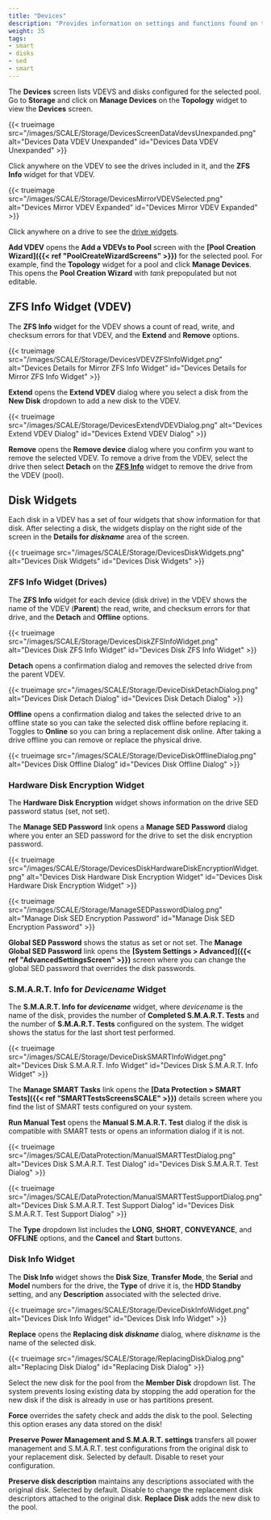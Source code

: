 ```yaml
---
title: "Devices"
description: "Provides information on settings and functions found on the Devices screens and widget."
weight: 35
tags:
- smart
- disks
- sed
- smart
---
```


The **Devices** screen lists VDEVS and disks configured for the selected pool.
Go to **Storage** and click on **Manage Devices** on the **Topology** widget  to view the **Devices** screen.

{{< trueimage src="/images/SCALE/Storage/DevicesScreenDataVdevsUnexpanded.png" alt="Devices Data VDEV Unexpanded" id="Devices Data VDEV Unexpanded" >}}

Click anywhere on the VDEV to see the drives included in it, and the **ZFS Info** widget for that VDEV.

{{< trueimage src="/images/SCALE/Storage/DevicesMirrorVDEVSelected.png" alt="Devices Mirror VDEV Expanded" id="Devices Mirror VDEV Expanded" >}}

Click anywhere on a drive to see the [drive widgets](#disk-widgets).

**Add VDEV** opens the **Add a VDEVs to Pool** screen with the **[Pool Creation Wizard]({{< ref "PoolCreateWizardScreens" >}})** for the selected pool.
For example, find the **Topology** widget for a pool and click **Manage Devices**.
This opens the **Pool Creation Wizard** with *tank* prepopulated but not editable.

## ZFS Info Widget (VDEV)
The **ZFS Info** widget for the VDEV shows a count of read, write, and checksum errors for that VDEV, and the **Extend** and **Remove** options.

{{< trueimage src="/images/SCALE/Storage/DevicesVDEVZFSInfoWidget.png" alt="Devices Details for Mirror ZFS Info Widget" id="Devices Details for Mirror ZFS Info Widget" >}}

**Extend** opens the **Extend VDEV** dialog where you select a disk from the **New Disk** dropdown to add a new disk to the VDEV.

{{< trueimage src="/images/SCALE/Storage/DevicesExtendVDEVDialog.png" alt="Devices Extend VDEV Dialog" id="Devices Extend VDEV Dialog" >}}

**Remove** opens the **Remove device** dialog where you confirm you want to remove the selected VDEV.
To remove a drive from the VDEV, select the drive then select **Detach** on the **[ZFS Info](#zfs-info-widget-drives)** widget to remove the drive from the VDEV (pool).


## Disk Widgets
Each disk in a VDEV has a set of four widgets that show information for that disk.
After selecting a disk, the widgets display on the right side of the screen in the **Details for *diskname*** area of the screen.

{{< trueimage src="/images/SCALE/Storage/DevicesDiskWidgets.png" alt="Devices Disk Widgets" id="Devices Disk Widgets" >}}

### ZFS Info Widget (Drives)
The **ZFS Info** widget for each device (disk drive) in the VDEV shows the name of the VDEV (**Parent**) the read, write, and checksum errors for that drive, and the **Detach** and **Offline** options.


{{< trueimage src="/images/SCALE/Storage/DevicesDiskZFSInfoWidget.png" alt="Devices Disk ZFS Info Widget" id="Devices Disk ZFS Info Widget" >}}

**Detach** opens a confirmation dialog and removes the selected drive from the parent VDEV.

{{< trueimage src="/images/SCALE/Storage/DeviceDiskDetachDialog.png" alt="Devices Disk Detach Dialog" id="Devices Disk Detach Dialog" >}}

**Offline** opens a confirmation dialog and takes the selected drive to an offline state so you can take the selected disk offline before replacing it. 
Toggles to **Online** so you can bring a replacement disk online.
After taking a drive offline you can remove or replace the physical drive.

{{< trueimage src="/images/SCALE/Storage/DeviceDiskOfflineDialog.png" alt="Devices Disk Offline Dialog" id="Devices Disk Offline Dialog" >}}

### Hardware Disk Encryption Widget
The **Hardware Disk Encryption** widget shows information on the drive SED password status (set, not set).

The **Manage SED Password** link opens a **Manage SED Password** dialog where you enter an SED password for the drive to set the disk encryption password.

{{< trueimage src="/images/SCALE/Storage/DevicesDiskHardwareDiskEncryptionWidget.png" alt="Devices Disk Hardware Disk Encryption Widget" id="Devices Disk Hardware Disk Encryption Widget" >}}

{{< trueimage src="/images/SCALE/Storage/ManageSEDPasswordDialog.png" alt="Manage Disk SED Encryption Password" id="Manage Disk SED Encryption Password" >}}

**Global SED Password** shows the status as set or not set.
The **Manage Global SED Password** link opens the **[System Settings > Advanced]({{< ref "AdvancedSettingsScreen" >}})** screen where you can change the global SED password that overrides the disk passwords.

### S.M.A.R.T. Info for&nbsp;*Devicename*&nbsp;Widget
The **S.M.A.R.T. Info for *devicename*** widget, where *devicename* is the name of the disk, provides the number of **Completed S.M.A.R.T. Tests** and the number of **S.M.A.R.T. Tests** configured on the system.
The widget shows the status for the last short test performed.

{{< trueimage src="/images/SCALE/Storage/DeviceDiskSMARTInfoWidget.png" alt="Devices Disk S.M.A.R.T. Info Widget" id="Devices Disk S.M.A.R.T. Info Widget" >}}

The **Manage SMART Tasks** link opens the **[Data Protection > SMART Tests]({{< ref "SMARTTestsScreensSCALE" >}})** details screen where you find the list of SMART tests configured on your system.

**Run Manual Test** opens the **Manual S.M.A.R.T. Test** dialog if the disk is compatible with SMART tests or opens an information dialog if it is not.

{{< trueimage src="/images/SCALE/DataProtection/ManualSMARTTestDialog.png" alt="Devices Disk S.M.A.R.T. Test Dialog" id="Devices Disk S.M.A.R.T. Test Dialog" >}}

{{< trueimage src="/images/SCALE/DataProtection/ManualSMARTTestSupportDialog.png" alt="Devices Disk S.M.A.R.T. Test Support Dialog" id="Devices Disk S.M.A.R.T. Test Support Dialog" >}}

The **Type** dropdown list includes the **LONG**, **SHORT**, **CONVEYANCE**, and **OFFLINE** options, and the **Cancel** and **Start** buttons.

### Disk Info Widget
The **Disk Info** widget shows the **Disk Size**, **Transfer Mode**, the **Serial** and **Model** numbers for the drive, the **Type** of drive it is, the **HDD Standby** setting, and any **Description** associated with the selected drive.

{{< trueimage src="/images/SCALE/Storage/DeviceDiskInfoWidget.png" alt="Devices Disk Info Widget" id="Devices Disk Info Widget" >}}

**Replace** opens the **Replacing disk *diskname*** dialog, where *diskname* is the name of the selected disk.

{{< trueimage src="/images/SCALE/Storage/ReplacingDiskDialog.png" alt="Replacing Disk Dialog" id="Replacing Disk Dialog" >}}

Select the new disk for the pool from the **Member Disk** dropdown list.
The system prevents losing existing data by stopping the add operation for the new disk if the disk is already in use or has partitions present.

**Force** overrides the safety check and adds the disk to the pool. Selecting this option erases any data stored on the disk!

**Preserve Power Management and S.M.A.R.T. settings** transfers all power management and S.M.A.R.T. test configurations from the original disk to your replacement disk. Selected by default. Disable to reset your configuration. 

**Preserve disk description** maintains any descriptions associated with the original disk. Selected by default. Disable to change the replacement disk descriptors attached to the original disk.
**Replace Disk** adds the new disk to the pool.